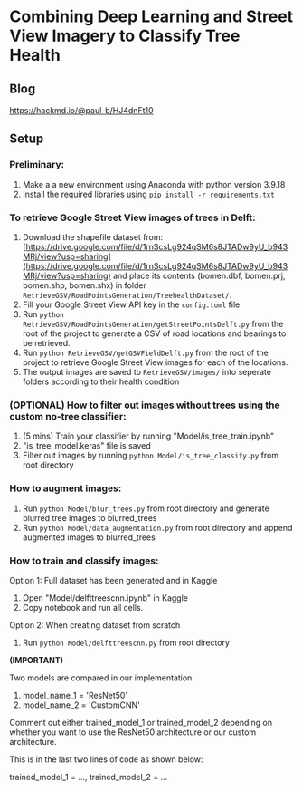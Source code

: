 # Combining Deep Learning and Street View Imagery to Classify Tree Health

## Blog

https://hackmd.io/@paul-b/HJ4dnFt10

## Setup

### Preliminary:

1. Make a a new environment using Anaconda with python version 3.9.18
2. Install the required libraries using `pip install -r requirements.txt`

### To retrieve Google Street View images of trees in Delft:

1. Download the shapefile dataset from: [https://drive.google.com/file/d/1rnScsLg924qSM6s8JTADw9yU_b943MRj/view?usp=sharing](https://drive.google.com/file/d/1rnScsLg924qSM6s8JTADw9yU_b943MRj/view?usp=sharing) and place its contents (bomen.dbf, bomen.prj, bomen.shp, bomen.shx) in folder `RetrieveGSV/RoadPointsGeneration/TreehealthDataset/`.
2. Fill your Google Street View API key in the `config.toml` file
3. Run `python RetrieveGSV/RoadPointsGeneration/getStreetPointsDelft.py` from the root of the project to generate a CSV of road locations and bearings to be retrieved.
4. Run `python RetrieveGSV/getGSVFieldDelft.py` from the root of the project to retrieve Google Street View images for each of the locations.
5. The output images are saved to `RetrieveGSV/images/` into seperate folders according to their health condition

### (OPTIONAL) How to filter out images without trees using the custom no-tree classifier:

1. (5 mins) Train your classifier by running "Model/is_tree_train.ipynb"
2. "is_tree_model.keras" file is saved
3. Filter out images by running `python Model/is_tree_classify.py` from root directory

### How to augment images:

1. Run `python Model/blur_trees.py` from root directory and generate blurred tree images to blurred_trees
2. Run `python Model/data_augmentation.py` from root directory and append augmented images to blurred_trees

### How to train and classify images:

Option 1: Full dataset has been generated and in Kaggle

1.  Open "Model/delfttreescnn.ipynb" in Kaggle
2.  Copy notebook and run all cells.

Option 2: When creating dataset from scratch

1.  Run `python Model/delfttreescnn.py` from root directory

**(IMPORTANT)**

Two models are compared in our implementation:

1. model_name_1 = 'ResNet50'
2. model_name_2 = 'CustomCNN'

Comment out either trained_model_1 or trained_model_2 depending on whether you want to use the ResNet50 architecture or our custom architecture.

This is in the last two lines of code as shown below:

trained_model_1 = ...,
trained_model_2 = ...
